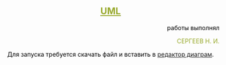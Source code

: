 <h2 style="text-align: center;"><span style="text-decoration: underline;"><strong><span style="color: #97a82a; text-decoration: underline;">UML</span></strong></span></h2>
<p style="text-align: right;"><span style="color: #000;">работы выполнял </span></p>
<p style="text-align: right;"><span style="color: #97a82a;">СЕРГЕЕВ Н. И.</span></p>
<p style="text-align: center;"><span style="text-align: center; color: #0000ff;"><span style="color: #000;">Для запуска требуется скачать файл и вставить в <a href="https://app.diagrams.net" target="_blank" rel="noopener">редактор диаграм</a>.</span></span></p>
<p style="text-align: center;"><span style="color: #000;"></span></p>
